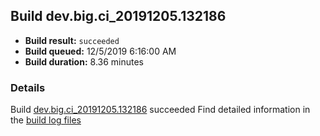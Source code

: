 ## Build dev.big.ci_20191205.132186
- **Build result:** `succeeded`
- **Build queued:** 12/5/2019 6:16:00 AM
- **Build duration:** 8.36 minutes
### Details
Build [dev.big.ci_20191205.132186](https://winappstudio.visualstudio.com/web/build.aspx?pcguid=a4ef43be-68ce-4195-a619-079b4d9834c2&builduri=vstfs%3a%2f%2f%2fBuild%2fBuild%2f32186) succeeded
Find detailed information in the [build log files]()
